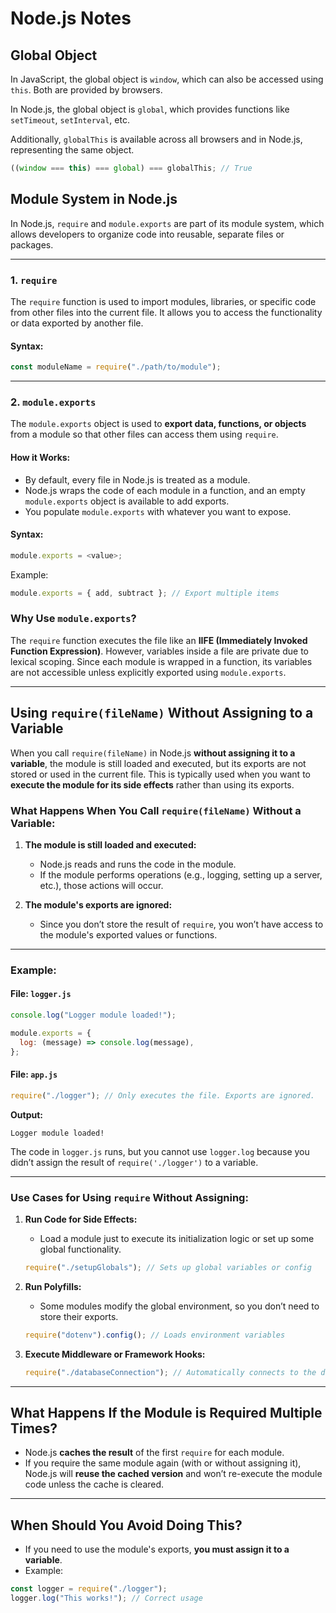 # Node.js Notes

## Global Object

In JavaScript, the global object is `window`, which can also be accessed using `this`. Both are provided by browsers.

In Node.js, the global object is `global`, which provides functions like `setTimeout`, `setInterval`, etc.

Additionally, `globalThis` is available across all browsers and in Node.js, representing the same object.

```javascript
((window === this) === global) === globalThis; // True
```

## Module System in Node.js

In Node.js, `require` and `module.exports` are part of its module system, which allows developers to organize code into reusable, separate files or packages.

---

### 1. `require`

The `require` function is used to import modules, libraries, or specific code from other files into the current file. It allows you to access the functionality or data exported by another file.

#### Syntax:

```javascript
const moduleName = require("./path/to/module");
```

---

### 2. `module.exports`

The `module.exports` object is used to **export data, functions, or objects** from a module so that other files can access them using `require`.

#### How it Works:

- By default, every file in Node.js is treated as a module.
- Node.js wraps the code of each module in a function, and an empty `module.exports` object is available to add exports.
- You populate `module.exports` with whatever you want to expose.

#### Syntax:

```javascript
module.exports = <value>;
```

Example:

```javascript
module.exports = { add, subtract }; // Export multiple items
```

### Why Use `module.exports`?

The `require` function executes the file like an **IIFE (Immediately Invoked Function Expression)**. However, variables inside a file are private due to lexical scoping. Since each module is wrapped in a function, its variables are not accessible unless explicitly exported using `module.exports`.

---

## Using `require(fileName)` Without Assigning to a Variable

When you call `require(fileName)` in Node.js **without assigning it to a variable**, the module is still loaded and executed, but its exports are not stored or used in the current file. This is typically used when you want to **execute the module for its side effects** rather than using its exports.

### What Happens When You Call `require(fileName)` Without a Variable:

1. **The module is still loaded and executed:**

   - Node.js reads and runs the code in the module.
   - If the module performs operations (e.g., logging, setting up a server, etc.), those actions will occur.

2. **The module's exports are ignored:**
   - Since you don’t store the result of `require`, you won’t have access to the module's exported values or functions.

---

### Example:

#### File: `logger.js`

```javascript
console.log("Logger module loaded!");

module.exports = {
  log: (message) => console.log(message),
};
```

#### File: `app.js`

```javascript
require("./logger"); // Only executes the file. Exports are ignored.
```

**Output:**

```
Logger module loaded!
```

The code in `logger.js` runs, but you cannot use `logger.log` because you didn’t assign the result of `require('./logger')` to a variable.

---

### Use Cases for Using `require` Without Assigning:

1. **Run Code for Side Effects:**

   - Load a module just to execute its initialization logic or set up some global functionality.

   ```javascript
   require("./setupGlobals"); // Sets up global variables or config
   ```

2. **Run Polyfills:**

   - Some modules modify the global environment, so you don’t need to store their exports.

   ```javascript
   require("dotenv").config(); // Loads environment variables
   ```

3. **Execute Middleware or Framework Hooks:**

   ```javascript
   require("./databaseConnection"); // Automatically connects to the database
   ```

---

## What Happens If the Module is Required Multiple Times?

- Node.js **caches the result** of the first `require` for each module.
- If you require the same module again (with or without assigning it), Node.js will **reuse the cached version** and won’t re-execute the module code unless the cache is cleared.

---

## When Should You Avoid Doing This?

- If you need to use the module's exports, **you must assign it to a variable**.
- Example:

```javascript
const logger = require("./logger");
logger.log("This works!"); // Correct usage
```
